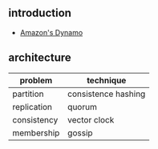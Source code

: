 ## introduction

- [Amazon's Dynamo](https://www.allthingsdistributed.com/2007/10/amazons_dynamo.html)

## architecture

|problem|technique|
|-|-|
|partition|consistence hashing|
|replication|quorum|
|consistency|vector clock|
|membership|gossip
